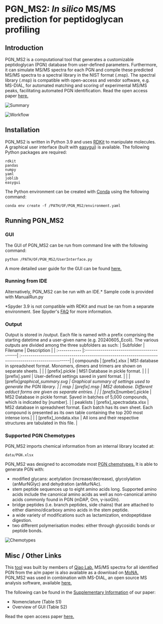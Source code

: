 # PGN_MS2: _In silico_ MS/MS prediction for peptidoglycan profiling

## Introduction
PGN_MS2 is a computational tool that generates a customizable peptidoglycan (PGN) database from user-defined parameters.
Furthermore, it can simulate MS/MS spectra for each PGN and compile these predicted MS/MS spectra to a spectral library in the NIST format (.msp).
The spectral library (.msp) is compatible with open-access and vendor software, e.g. MS-DIAL, for automated matching and scoring of experimental MS/MS peaks, facilitating automated PGN identification.
Read the open access paper [here.](https://doi.org/10.1039/D3SC05819K) 

![Summary](https://github.com/user-attachments/assets/cdb298d2-9e71-404b-aef7-cec7002837f7)

![Workflow](https://github.com/user-attachments/assets/6884e0ce-17bd-463c-9032-bfd64edc929a)

## Installation
PGN_MS2 is written in Python 3.9 and uses [RDKit](https://www.rdkit.org/) to manipulate molecules. A graphical user interface (built with [easygui](https://github.com/robertlugg/easygui)) is available.
The following Python packages are required:
```
rdkit
pandas
numpy
yaml
joblib
easygui
```
The Python environment can be created with [Conda](https://conda.io/projects/conda/en/latest/user-guide/tasks/manage-environments.html) using the following command:
```
conda env create -f /PATH/OF/PGN_MS2/environment.yaml
```
## Running PGN_MS2
### GUI
The GUI of PGN_MS2 can be run from command line with the following command:
```
python /PATH/OF/PGN_MS2/UserInterface.py
```
A more detailed user guide for the GUI can be found [here.](https://github.com/user-attachments/files/15529917/SuppInfo1_User.Guide.to.PGN_MS2.v2.pdf)
### Running from IDE
Alternatively, PGN_MS2 can be run with an IDE.* Sample code is provided with ManualRun.py

*Spyder 3.9 is not compatible with RDKit and must be ran from a separate environment. See Spyder's [FAQ](https://docs.spyder-ide.org/current/faq.html#using-existing-environment) for more information.
### Output
Output is stored in /output. Each file is named with a prefix comprising the starting datetime and a user-given name (e.g. 20240605_Ecoli).
The various outputs are divided among the three subfolders as such:
| Subfolder     | Filename                                   | Description                                                                                             |
| :------------ |:-------------------------------------------| :-------------------------------------------------------------------------------------------------------|
| compounds     | [prefix].xlsx                              | MS1 database in spreadsheet format. Monomers, dimers and trimers are shown on separate sheets.          |
|               | [prefix].pickle                            | MS1 Database in pickle format.                                                                          |
|               | [prefix].yaml                              | User-defined settings saved in yaml format.                                                             |
|               | [prefix]_graphical_summary.svg             | Graphical summary of settings used to generate the PGN library.                                         |
| msp           | [prefix].msp                               | MS2 database. Different adduct forms are given as separate entries.                                     |
|               | [prefix]_[number].pickle                   | MS2 Database in pickle format. Saved in batches of 5,000 compounds, which is indicated by [number].     |
| peaklists     | [prefix]_spectradata.xlsx                  | MS2 database in spreadsheet format. Each batch has its own sheet. Each compound is presented as its own table containing the top 200 most intense ions.|
|               | [prefix]_iondata.xlsx                      | All ions and their respective structures are tabulated in this file.                                    |
### Supported PGN Chemotypes
PGN_MS2 imports chemical information from an internal library located at:
```
data/PGN.xlsx
```
PGN_MS2 was designed to accomodate most [PGN chemotypes.](https://doi.org/10.1111/j.1574-6976.2007.00094.x) It is able to generate PGN with:
* modified glycans: acetylation (increase/decrease), glycolylation (anMurNGlyc) and dehydration (anMurNAc).
* stem peptide sequences up to eight amino acids long. Supported amino acids include the canonical amino acids as well as non-canonical amino acids commonly found in PGN (mDAP, Orn, γ-isoGln).
* bridge peptides (i.e. branch peptides, side chains) that are attached to either diamino/dicarboxy amino acids in the stem peptide.
* a wide variety of modifications such as lactamization, endopeptidase digestion.
* two different polymerisation modes: either through glycosidic bonds or peptide bonds.

![Chemotypes](https://github.com/user-attachments/assets/37364820-b942-467a-b3b9-0607f8dcd6f5)
## Misc / Other Links
This [tool](https://www.yqiaolab.com/pgn_ms2-tool) was built by members of [Qiao Lab.](https://www.yqiaolab.com)
MS/MS spectra for all identified PGN from the a/m paper is also available as a download on [MoNA.](https://mona.fiehnlab.ucdavis.edu/downloads)
PGN_MS2 was used in combination with MS-DIAL, an open source MS analysis software, available [here.](https://systemsomicslab.github.io/compms/msdial/main.html)

The following can be found in the [Supplementary Information](https://www.rsc.org/suppdata/d3/sc/d3sc05819k/d3sc05819k1.pdf) of our paper:
* Nomenclature (Table S1)
* Overview of GUI (Table S2)

Read the open access paper [here.](https://doi.org/10.1039/D3SC05819K) 
